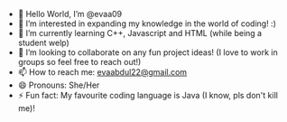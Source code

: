 - 👋 Hello World, I’m @evaa09
- 👀 I’m interested in expanding my knowledge in the world of coding! :)
- 🌱 I’m currently learning C++, Javascript and HTML (while being a student welp)
- 💞️ I’m looking to collaborate on any fun project ideas! (I love to work in groups so feel free to reach out!)
- 📫 How to reach me: evaabdul22@gmail.com
- 😄 Pronouns: She/Her
- ⚡ Fun fact: My favourite coding language is Java (I know, pls don't kill me)!

<!---
evaa09/evaa09 is a ✨ special ✨ repository because its `README.md` (this file) appears on your GitHub profile.
You can click the Preview link to take a look at your changes.
--->
